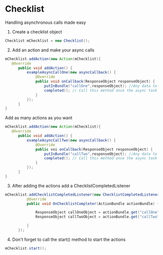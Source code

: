 # Checklist
Handling asynchronous calls made easy 

1. Create a checklist object

```java
Checklist mChecklist = new Checklist();
```
2. Add an action and make your async calls

```java
mChecklist.addAction(new Action(mChecklist){
   @Override
      public void addAction() {
          exampleAsyncCallOne(new asyncCallback() {
              @Override
              public void onCallback(ResponseObject responseObject) {
                  putInBundle("callOne",responseObject); //Any data to be saved can be added to the bundle with a key
                  completed(); // Call this method once the async task is completed
              }
          });
      }
}
```
Add as many actions as you want
```java
mChecklist.addAction(new Action(mChecklist){
   @Override
      public void addAction() {
          exampleAsyncCallTwo(new asyncCallback() {
              @Override
              public voi onCallback(ResponseObject responseObject) {
                  putInBundle("callTwo",responseObject); //Any data to be saved can be added to the bundle with a key
                  completed(); // Call this method once the async task is completed
              }
          });
      }
}
```

3. After adding the actions add a ChecklistCompletedListener
```java
mChecklist.addChecklistCompletedListener(new ChecklistCompletedListener() {
          @Override
          public void OnChecklistCompleter(ActionBundle actionBundle) {

              ResponseObject callOneObject = actionBundle.get("callOne"); //Get response objects from the bundle
              ResponseObject callTwoObject = actionBundle.get("callTwo");

          }
      });
```

4. Don't forget to call the start() method to start the actions
```java
mChecklist.start();
```
